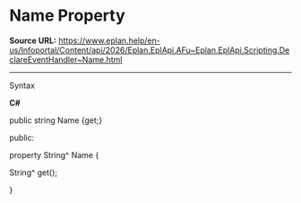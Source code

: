 # Name Property

**Source URL:** https://www.eplan.help/en-us/Infoportal/Content/api/2026/Eplan.EplApi.AFu~Eplan.EplApi.Scripting.DeclareEventHandler~Name.html

---

Syntax

**C#**



public string Name {get;}

public:

property String^ Name {

   String^ get();

}

